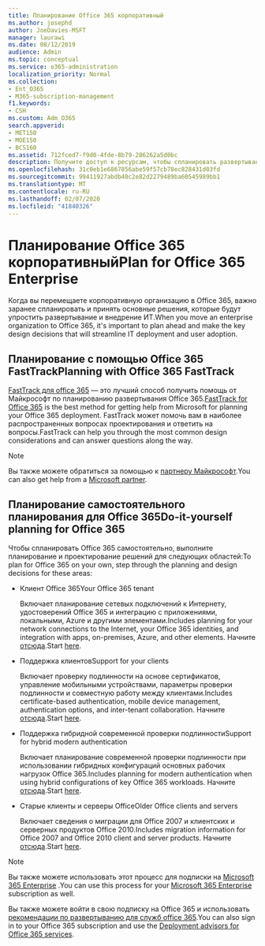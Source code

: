 ```yaml
---
title: Планирование Office 365 корпоративный
ms.author: josephd
author: JoeDavies-MSFT
manager: laurawi
ms.date: 08/12/2019
audience: Admin
ms.topic: conceptual
ms.service: o365-administration
localization_priority: Normal
ms.collection:
- Ent_O365
- M365-subscription-management
f1.keywords:
- CSH
ms.custom: Adm_O365
search.appverid:
- MET150
- MOE150
- BCS160
ms.assetid: 712fced7-f9d0-4fde-8b79-286262a5d0bc
description: Получите доступ к ресурсам, чтобы спланировать развертывание Office 365 корпоративный.
ms.openlocfilehash: 31c0eb1e6867856abe59f57cb78ec828431d03fd
ms.sourcegitcommit: 99411927abdb40c2e82d2279489ba60545989bb1
ms.translationtype: MT
ms.contentlocale: ru-RU
ms.lasthandoff: 02/07/2020
ms.locfileid: "41840326"
---
```

# <a name="plan-for-office-365-enterprise"></a><span data-ttu-id="39977-103">Планирование Office 365 корпоративный</span><span class="sxs-lookup"><span data-stu-id="39977-103">Plan for Office 365 Enterprise</span></span>

<span data-ttu-id="39977-104">Когда вы перемещаете корпоративную организацию в Office 365, важно заранее спланировать и принять основные решения, которые будут упростить развертывание и внедрение ИТ.</span><span class="sxs-lookup"><span data-stu-id="39977-104">When you move an enterprise organization to Office 365, it's important to plan ahead and make the key design decisions that will streamline IT deployment and user adoption.</span></span> 

## <a name="planning-with-office-365-fasttrack"></a><span data-ttu-id="39977-105">Планирование с помощью Office 365 FastTrack</span><span class="sxs-lookup"><span data-stu-id="39977-105">Planning with Office 365 FastTrack</span></span>

<span data-ttu-id="39977-106">[FastTrack для office 365](https://docs.microsoft.com/fasttrack/O365-fasttrack-benefit-for-office-365) — это лучший способ получить помощь от Майкрософт по планированию развертывания Office 365.</span><span class="sxs-lookup"><span data-stu-id="39977-106">[FastTrack for Office 365](https://docs.microsoft.com/fasttrack/O365-fasttrack-benefit-for-office-365) is the best method for getting help from Microsoft for planning your Office 365 deployment.</span></span> <span data-ttu-id="39977-107">FastTrack может помочь вам в наиболее распространенных вопросах проектирования и ответить на вопросы.</span><span class="sxs-lookup"><span data-stu-id="39977-107">FastTrack can help you through the most common design considerations and can answer questions along the way.</span></span> 

>[!Note]
><span data-ttu-id="39977-108">Вы также можете обратиться за помощью к [партнеру Майкрософт](https://www.microsoft.com/solution-providers/home).</span><span class="sxs-lookup"><span data-stu-id="39977-108">You can also get help from a [Microsoft partner](https://www.microsoft.com/solution-providers/home).</span></span>
>

## <a name="do-it-yourself-planning-for-office-365"></a><span data-ttu-id="39977-109">Планирование самостоятельного планирования для Office 365</span><span class="sxs-lookup"><span data-stu-id="39977-109">Do-it-yourself planning for Office 365</span></span>

<span data-ttu-id="39977-110">Чтобы спланировать Office 365 самостоятельно, выполните планирование и проектирование решений для следующих областей:</span><span class="sxs-lookup"><span data-stu-id="39977-110">To plan for Office 365 on your own, step through the planning and design decisions for these areas:</span></span>

- <span data-ttu-id="39977-111">Клиент Office 365</span><span class="sxs-lookup"><span data-stu-id="39977-111">Your Office 365 tenant</span></span>

  <span data-ttu-id="39977-112">Включает планирование сетевых подключений к Интернету, удостоверений Office 365 и интеграцию с приложениями, локальными, Azure и другими элементами.</span><span class="sxs-lookup"><span data-stu-id="39977-112">Includes planning for your network connections to the Internet, your Office 365 identities, and integration with apps, on-premises, Azure, and other elements.</span></span> <span data-ttu-id="39977-113">Начните [отсюда](subscriptions-licenses-accounts-and-tenants-for-microsoft-cloud-offerings.md).</span><span class="sxs-lookup"><span data-stu-id="39977-113">Start [here](subscriptions-licenses-accounts-and-tenants-for-microsoft-cloud-offerings.md).</span></span>

- <span data-ttu-id="39977-114">Поддержка клиентов</span><span class="sxs-lookup"><span data-stu-id="39977-114">Support for your clients</span></span>

  <span data-ttu-id="39977-115">Включает проверку подлинности на основе сертификатов, управление мобильными устройствами, параметры проверки подлинности и совместную работу между клиентами.</span><span class="sxs-lookup"><span data-stu-id="39977-115">Includes certificate-based authentication, mobile device management, authentication options, and inter-tenant collaboration.</span></span> <span data-ttu-id="39977-116">Начните [отсюда](office-365-client-support-certificate-based-authentication.md).</span><span class="sxs-lookup"><span data-stu-id="39977-116">Start [here](office-365-client-support-certificate-based-authentication.md).</span></span>

- <span data-ttu-id="39977-117">Поддержка гибридной современной проверки подлинности</span><span class="sxs-lookup"><span data-stu-id="39977-117">Support for hybrid modern authentication</span></span>

  <span data-ttu-id="39977-118">Включает планирование современной проверки подлинности при использовании гибридных конфигураций основных рабочих нагрузок Office 365.</span><span class="sxs-lookup"><span data-stu-id="39977-118">Includes planning for modern authentication when using hybrid configurations of key Office 365 workloads.</span></span> <span data-ttu-id="39977-119">Начните [отсюда](hybrid-modern-auth-overview.md).</span><span class="sxs-lookup"><span data-stu-id="39977-119">Start [here](hybrid-modern-auth-overview.md).</span></span>

- <span data-ttu-id="39977-120">Старые клиенты и серверы Office</span><span class="sxs-lookup"><span data-stu-id="39977-120">Older Office clients and servers</span></span>

  <span data-ttu-id="39977-121">Включает сведения о миграции для Office 2007 и клиентских и серверных продуктов Office 2010.</span><span class="sxs-lookup"><span data-stu-id="39977-121">Includes migration information for Office 2007 and Office 2010 client and server products.</span></span> <span data-ttu-id="39977-122">Начните [отсюда](plan-upgrade-previous-versions-office.md).</span><span class="sxs-lookup"><span data-stu-id="39977-122">Start [here](plan-upgrade-previous-versions-office.md).</span></span>

>[!Note]
><span data-ttu-id="39977-123">Вы также можете использовать этот процесс для подписки на [Microsoft 365 Enterprise](https://docs.microsoft.com/microsoft-365/enterprise/microsoft-365-overview) .</span><span class="sxs-lookup"><span data-stu-id="39977-123">You can use this process for your [Microsoft 365 Enterprise](https://docs.microsoft.com/microsoft-365/enterprise/microsoft-365-overview) subscription as well.</span></span>
>

<span data-ttu-id="39977-124">Вы также можете войти в свою подписку на Office 365 и использовать [рекомендации по развертыванию для служб office 365](deployment-advisors-for-office-365.md).</span><span class="sxs-lookup"><span data-stu-id="39977-124">You can also sign in to your Office 365 subscription and use the [Deployment advisors for Office 365 services](deployment-advisors-for-office-365.md).</span></span>



<!--

This checklist will help your organization as you plan and prepare for a migration to Office 365. The phases and steps in the checklist are aligned with the guidance provided by the [Onboarding Center](https://go.microsoft.com/fwlink/?LinkId=517115). Feel free to adapt this checklist to your organization's needs.

Most organizations don't need to do anything to prepare for Office 365. It's an application on the web and people are able to use it as soon as they have an account. Other organizations have more locations, security practices, or other requirements that create the need for more planning. For enterprise-level organizations, follow the checklist items below to get started with Office 365.
  
If you want help getting Office 365 set up, [FastTrack](https://fasttrack.microsoft.com/office) is the easiest way to deploy Office 365, you can also sign in and use the [Deployment advisors for Office 365 services](deployment-advisors-for-office-365.md).
  
|**Choose one or more to get started:**||
|:-----|:-----|
| [System requirements for Office](https://products.office.com/office-system-requirements) |- Microsoft Office Professional, Office 365, Office 365 ProPlus, and each Office application for Windows, Mac, iOS, and Android all have specific system requirements. Ensure your hardware and software meet the minimum system requirements.|
|**Most** customers connect their on-premises directory to Office 365. Get a head start on directory preparation by [installing and running IdFix on your network](https://www.microsoft.com/download/details.aspx?id=36832). <br> Use the [AAD Connect advisor](https://aka.ms/aadconnectpwsync) and the [Azure AD Premium set up guide](https://aka.ms/aadpguidance) to get customized set up guidance. <br> |- Automated checks against your directory to [validate people's accounts will properly synchronize](https://support.office.com/article/Prepare-to-provision-users-through-directory-synchronization-to-Office-365-01920974-9e6f-4331-a370-13aea4e82b3e). <br> - Recommends changes to directory objects and offers to automate the changes for you. <br> - [More details on using the IdFix tool](prepare-directory-attributes-for-synch-with-idfix.md). |
|**Read** our [network performance guidance](https://aka.ms/tune) and use our tools to ensure you have the connectivity and performance configuration necessary to provide people with the best experience.  <br> | - Ensure you can connect to Office 365, if you filter or scan outbound traffic, you'll want to understand what [managing Office 365 endpoints](https://support.office.com/article/Managing-Office-365-endpoints-99cab9d4-ef59-4207-9f2b-3728eb46bf9a) means for your organization.  <br>  - [Model and test your network capacity](https://support.office.com/article/Network-and-migration-planning-for-Office-365-f5ee6c33-bcd7-4b0b-b0f8-dc1d9fb8d132) or move to an [Azure ExpressRoute for Office 365](https://support.office.com/article/Azure-ExpressRoute-for-Office-365-6d2534a2-c19c-4a99-be5e-33a0cee5d3bd) circuit for a more predictable experience.   |
|**Use** our [planning checklist](https://support.office.com/article/Deployment-planning-checklist-for-Office-365-5fa4f6ef-35ad-4840-91c1-4834df3df5a0) as a starting place for building your own deployment plan.  <br> | - In-depth overview of possible areas you'll need to plan for with links to reference or how-to information to help you plan. |
|**Use** the [Exchange Server Large Item Script](https://gallery.technet.microsoft.com/Exchange-Server-Large-Item-b9546cc6) to find mail items that may be too large to migrate.  <br> | - Uses Exchange Web Services to impersonate, access, scan the mailbox for file sizes you specify, and dumps the results in a CSV file. Read the [detailed instructions on how to use the script](https://blogs.technet.com/b/mikehall/archive/2013/06/27/large-mail-item-script.aspx). |
|**Take** advantage of [Microsoft deployment experts](https://go.microsoft.com/fwlink/?LinkId=517115) who can help you from planning to helping everyone start using the new services and applications.  <br> Use the [Deployment wizards for Office 365 services](https://support.office.com/article/Deployment-wizards-for-Office-365-services-165f46e8-3533-4d76-be57-97f81ebd40f2) to get customized set up guidance.  <br> | - The Onboarding center works directly with customers and with partner organizations. Give them a call today. |
|**Use** the [templates and resources in the Office 365 success center](https://www.microsoft.com/fasttrack/resources) to share your deployment and onboarding plans with the people in your organization.  <br> | - Communication with everyone before, during, and after the transition to Office 365 is critical.  <br> - Use our templates, guides, and handouts to improve your communications. |
|**Read** the article [Office 365 Network Connectivity Principles](https://aka.ms/o365networkingprinciples) to understand the connectivity principles for securely managing Office 365 traffic and getting the best possible performance.  <br> | - This article will help you understand the most recent guidance for securely optimizing Office 365 network connectivity. |
   
Want more resources to help you integrate Office 365 with your broader cloud strategy? Here are the [Microsoft cloud IT architecture resources](https://docs.microsoft.com/office365/enterprise/microsoft-cloud-it-architecture-resources).
  
## Want to talk with support?

We're here to help, [contact support](https://support.office.com/article/32a17ca7-6fa0-4870-8a8d-e25ba4ccfd4b) for business products.


--> 